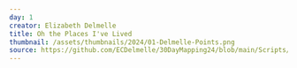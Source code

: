 ```yaml
---
day: 1
creator: Elizabeth Delmelle
title: Oh the Places I've Lived
thumbnail: /assets/thumbnails/2024/01-Delmelle-Points.png
source: https://github.com/ECDelmelle/30DayMapping24/blob/main/Scripts/Day1_Points.R # Add
---
```


